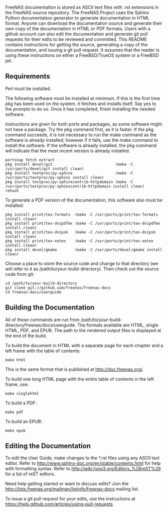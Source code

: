 FreeNAS documentation is stored as ASCII text files with .rst
extensions in the FreeNAS source repository. The FreeNAS Project uses
the Sphinx Python documentation generator to generate documentation in
HTML format. Anyone can download the documentation source and generate
their own copy of the documentation in HTML or PDF formats. Users with a
github account can also edit the documentation and generate git pull
requests for their edits to be reviewed and committed. This README
contains instructions for getting the source, generating a copy of the
documentation, and issuing a git pull request. It assumes that the
reader is using these instructions on either a FreeBSD/TrueOS system or
a FreeBSD jail.

## Requirements

Perl must be installed.

The following software must be installed at minimum. If this is the
first time pkg has been used on the system, it fetches and installs itself.
Say yes to the prompts to do so. Once it has completed, finish
installing the needed software.

Instructions are given for both ports and packages, as some software might
not have a package. Try the pkg command first, as it is faster. If the
pkg command succeeds, it is not necessary to run the make command as the
software is already installed; however if it fails, use the make command
to install the software. If the software is already installed, the pkg
command will indicate that the most recent version is already installed.

```
portsnap fetch extract
pkg install devel/git                            (make -C /usr/ports/devel/git install clean)
pkg install textproc/py-sphinx                   (make -C /usr/ports/textproc/py-sphinx install clean)
pkg install textproc/py-sphinxcontrib-httpdomain (make -C /usr/ports/textproc/py-sphinxcontrib-httpdomain install clean)
rehash
```

To generate a PDF version of the documentation, this software also must be
installed:

```
pkg install print/tex-formats  (make -C /usr/ports/print/tex-formats install clean)
pkg install print/tex-dvipdfmx (make -C /usr/ports/print/tex-dvipdfmx install clean)
pkg install print/tex-dvipsk   (make -C /usr/ports/print/tex-dvipsk install clean)
pkg install print/tex-xetex    (make -C /usr/ports/print/tex-xetex install clean)
pkg install devel/gmake        (make -C /usr/ports/devel/gmake install clean)
```

Choose a place to store the source code and change to that directory
(we will refer to it as /path/to/your-build-directory). Then check out the
source code from git:

```
cd /path/to/your-build-directory
git clone git://github.com/freenas/freenas-docs
cd freenas-docs/userguide
```

## Building the Documentation

All of these commands are run from
/path/to/your-build-directory/freenas/docs/userguide. The formats
available are HTML, single HTML, PDF, and EPUB. The path to the rendered
output files is displayed at the end of the build.

To build the document in HTML with a separate page for each chapter and
a left frame with the table of contents:

```
make html
```

This is the same format that is published at http://doc.freenas.org/.

To build one long HTML page with the entire table of contents in the
left frame, use:

```
make singlehtml
```

To build a PDF:

```
make pdf
```

To build an EPUB:

```
make epub
```

## Editing the Documentation

To edit the User Guide, make changes to the *.rst files using any ASCII
text editor. Refer to
http://www.sphinx-doc.org/en/stable/contents.html for help
with formatting syntax. Refer to
http://wiki.typo3.org/Editors_%28reST%29 for a list of reST editors.

Need help getting started or want to discuss edits? Join the
http://lists.freenas.org/mailman/listinfo/freenas-docs mailing list.

To issue a git pull request for your edits, use the instructions at
https://help.github.com/articles/using-pull-requests.
